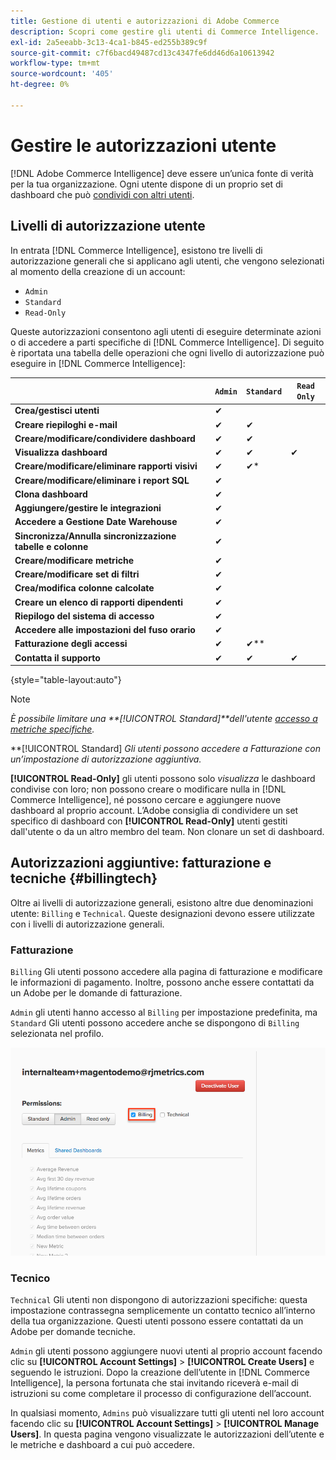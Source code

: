 ```yaml
---
title: Gestione di utenti e autorizzazioni di Adobe Commerce
description: Scopri come gestire gli utenti di Commerce Intelligence.
exl-id: 2a5eeabb-3c13-4ca1-b845-ed255b389c9f
source-git-commit: c7f6bacd49487cd13c4347fe6dd46d6a10613942
workflow-type: tm+mt
source-wordcount: '405'
ht-degree: 0%

---
```


# Gestire le autorizzazioni utente

[!DNL Adobe Commerce Intelligence] deve essere un’unica fonte di verità per la tua organizzazione. Ogni utente dispone di un proprio set di dashboard che può [condividi con altri utenti](../../data-user/dashboards/share-dashboard-with-users.md).

## Livelli di autorizzazione utente

In entrata [!DNL Commerce Intelligence], esistono tre livelli di autorizzazione generali che si applicano agli utenti, che vengono selezionati al momento della creazione di un account:

* `Admin`
* `Standard`
* `Read-Only`

Queste autorizzazioni consentono agli utenti di eseguire determinate azioni o di accedere a parti specifiche di [!DNL Commerce Intelligence]. Di seguito è riportata una tabella delle operazioni che ogni livello di autorizzazione può eseguire in [!DNL Commerce Intelligence]:

|  | `Admin` | `Standard` | `Read Only` |
| -----|-----|-----|----|
| **Crea/gestisci utenti** | ✔ |  |  |
| **Creare riepiloghi e-mail** | ✔ | ✔ |  |
| **Creare/modificare/condividere dashboard** | ✔ | ✔ |  |
| **Visualizza dashboard** | ✔ | ✔ | ✔ |
| **Creare/modificare/eliminare rapporti visivi** | ✔ | ✔* |  |
| **Creare/modificare/eliminare i report SQL** | ✔ |  |  |
| **Clona dashboard** | ✔ |  |  |
| **Aggiungere/gestire le integrazioni** | ✔ |  |  |
| **Accedere a Gestione Date Warehouse** | ✔ |  |  |
| **Sincronizza/Annulla sincronizzazione tabelle e colonne** | ✔ |  |  |
| **Creare/modificare metriche** | ✔ |  |  |
| **Creare/modificare set di filtri** | ✔ |  |  |
| **Crea/modifica colonne calcolate** | ✔ |  |  |
| **Creare un elenco di rapporti dipendenti** | ✔ |  |  |
| **Riepilogo del sistema di accesso** | ✔ |  |  |
| **Accedere alle impostazioni del fuso orario** | ✔ |  |  |
| **Fatturazione degli accessi** | ✔ | ✔** |  |
| **Contatta il supporto** | ✔ | ✔ | ✔ |

{style="table-layout:auto"}

>[!NOTE]
>
>_È possibile limitare una **[!UICONTROL Standard]**dell&#39;utente [accesso a metriche specifiche](../../administrator/user-management/restrict-metric-access.md)._
>
>**[!UICONTROL Standard] _Gli utenti possono accedere a Fatturazione con un’impostazione di autorizzazione aggiuntiva._
>
>**[!UICONTROL Read-Only]** gli utenti possono solo _visualizza_ le dashboard condivise con loro; non possono creare o modificare nulla in [!DNL Commerce Intelligence], né possono cercare e aggiungere nuove dashboard al proprio account. L’Adobe consiglia di condividere un set specifico di dashboard con **[!UICONTROL Read-Only]** utenti gestiti dall&#39;utente o da un altro membro del team. Non clonare un set di dashboard.

## Autorizzazioni aggiuntive: fatturazione e tecniche {#billingtech}

Oltre ai livelli di autorizzazione generali, esistono altre due denominazioni utente: `Billing` e `Technical`. Queste designazioni devono essere utilizzate con i livelli di autorizzazione generali.

### Fatturazione

`Billing` Gli utenti possono accedere alla pagina di fatturazione e modificare le informazioni di pagamento. Inoltre, possono anche essere contattati da un Adobe per le domande di fatturazione.

`Admin` gli utenti hanno accesso al `Billing` per impostazione predefinita, ma `Standard` Gli utenti possono accedere anche se dispongono di `Billing` selezionata nel profilo.

![fatturazione](../../assets/billing.png)<!--{: width="550" height="363"}-->

### Tecnico

`Technical` Gli utenti non dispongono di autorizzazioni specifiche: questa impostazione contrassegna semplicemente un contatto tecnico all’interno della tua organizzazione. Questi utenti possono essere contattati da un Adobe per domande tecniche.

`Admin` gli utenti possono aggiungere nuovi utenti al proprio account facendo clic su **[!UICONTROL Account Settings]** > **[!UICONTROL Create Users]** e seguendo le istruzioni. Dopo la creazione dell’utente in [!DNL Commerce Intelligence], la persona fortunata che stai invitando riceverà e-mail di istruzioni su come completare il processo di configurazione dell’account.

In qualsiasi momento, `Admins` può visualizzare tutti gli utenti nel loro account facendo clic su **[!UICONTROL Account Settings]** > **[!UICONTROL Manage Users]**. In questa pagina vengono visualizzate le autorizzazioni dell’utente e le metriche e dashboard a cui può accedere.
